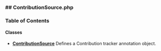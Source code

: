 



### ## ContributionSource.php













### Table of Contents




#### Classes
- **[ContributionSource](../classes/Drupal-ct-manager-Annotation-ContributionSource.md)**
  Defines a Contribution tracker annotation object.















